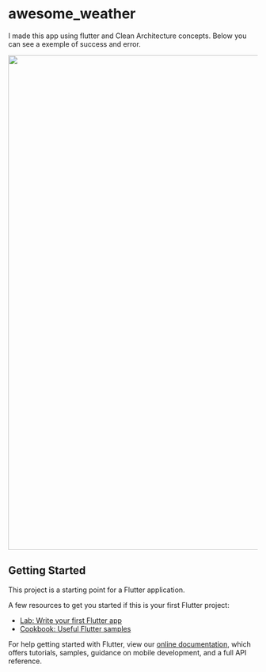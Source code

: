 # awesome_weather

I made this app using flutter and Clean Architecture concepts.
Below you can see a exemple of success and error.

<img src="https://user-images.githubusercontent.com/30161039/159821915-6ef70114-23a6-43ce-b124-bac88ba3fc07.gif" width="600" height="1000">



## Getting Started

This project is a starting point for a Flutter application.

A few resources to get you started if this is your first Flutter project:

- [Lab: Write your first Flutter app](https://flutter.dev/docs/get-started/codelab)
- [Cookbook: Useful Flutter samples](https://flutter.dev/docs/cookbook)

For help getting started with Flutter, view our
[online documentation](https://flutter.dev/docs), which offers tutorials,
samples, guidance on mobile development, and a full API reference.
